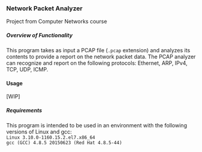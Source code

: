 ### Network Packet Analyzer
Project from Computer Networks course

##### Overview of Functionality
This program takes as input a PCAP file (```.pcap``` extension) and analyzes its contents to provide a report on the network packet data. The PCAP analyzer can
recognize and report on the following protocols: Ethernet, ARP, IPv4, TCP, UDP, ICMP.

#### Usage
[WIP]

##### Requirements
This program is intended to be used in an environment with the following versions of Linux and gcc:<br />
```Linux 3.10.0-1160.15.2.el7.x86_64```<br />
```gcc (GCC) 4.8.5 20150623 (Red Hat 4.8.5-44)```<br />
